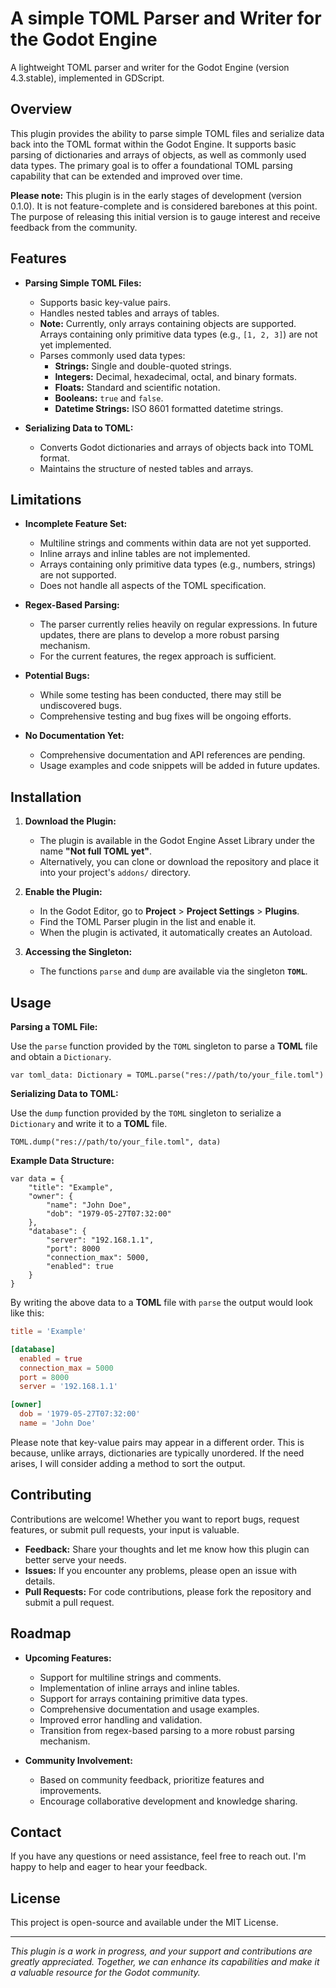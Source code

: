 # A simple TOML Parser and Writer for the Godot Engine

A lightweight TOML parser and writer for the Godot Engine (version 4.3.stable), implemented in GDScript.

## Overview

This plugin provides the ability to parse simple TOML files and serialize data back into the TOML format within the Godot Engine. It supports basic parsing of dictionaries and arrays of objects, as well as commonly used data types. The primary goal is to offer a foundational TOML parsing capability that can be extended and improved over time.

**Please note:** This plugin is in the early stages of development (version 0.1.0). It is not feature-complete and is considered barebones at this point. The purpose of releasing this initial version is to gauge interest and receive feedback from the community.

## Features

- **Parsing Simple TOML Files:**
  - Supports basic key-value pairs.
  - Handles nested tables and arrays of tables.
  - **Note:** Currently, only arrays containing objects are supported. Arrays containing only primitive data types (e.g., `[1, 2, 3]`) are not yet implemented.
  - Parses commonly used data types:
    - **Strings:** Single and double-quoted strings.
    - **Integers:** Decimal, hexadecimal, octal, and binary formats.
    - **Floats:** Standard and scientific notation.
    - **Booleans:** `true` and `false`.
    - **Datetime Strings:** ISO 8601 formatted datetime strings.

- **Serializing Data to TOML:**
  - Converts Godot dictionaries and arrays of objects back into TOML format.
  - Maintains the structure of nested tables and arrays.

## Limitations

- **Incomplete Feature Set:**
  - Multiline strings and comments within data are not yet supported.
  - Inline arrays and inline tables are not implemented.
  - Arrays containing only primitive data types (e.g., numbers, strings) are not supported.
  - Does not handle all aspects of the TOML specification.

- **Regex-Based Parsing:**
  - The parser currently relies heavily on regular expressions. In future updates, there are plans to develop a more robust parsing mechanism.
  - For the current features, the regex approach is sufficient.

- **Potential Bugs:**
  - While some testing has been conducted, there may still be undiscovered bugs.
  - Comprehensive testing and bug fixes will be ongoing efforts.

- **No Documentation Yet:**
  - Comprehensive documentation and API references are pending.
  - Usage examples and code snippets will be added in future updates.

## Installation

1. **Download the Plugin:**
   - The plugin is available in the Godot Engine Asset Library under the name **"Not full TOML yet"**.
   - Alternatively, you can clone or download the repository and place it into your project's `addons/` directory.

2. **Enable the Plugin:**
   - In the Godot Editor, go to **Project** > **Project Settings** > **Plugins**.
   - Find the TOML Parser plugin in the list and enable it.
   - When the plugin is activated, it automatically creates an Autoload.

3. **Accessing the Singleton:**
   - The functions `parse` and `dump` are available via the singleton **`TOML`**.

## Usage

**Parsing a TOML File:**

Use the `parse` function provided by the `TOML` singleton to parse a **TOML** file and obtain a `Dictionary`.

```gdscript
var toml_data: Dictionary = TOML.parse("res://path/to/your_file.toml")
```

**Serializing Data to TOML:**

Use the `dump` function provided by the `TOML` singleton to serialize a `Dictionary` and write it to a **TOML** file.

```gdscript
TOML.dump("res://path/to/your_file.toml", data)
```

**Example Data Structure:**

```gdscript
var data = {
    "title": "Example",
    "owner": {
        "name": "John Doe",
        "dob": "1979-05-27T07:32:00"
    },
    "database": {
        "server": "192.168.1.1",
        "port": 8000
        "connection_max": 5000,
        "enabled": true
    }
}
```

By writing the above data to a **TOML** file with `parse` the output would look like this:

```toml
title = 'Example'

[database]
  enabled = true
  connection_max = 5000
  port = 8000
  server = '192.168.1.1'

[owner]
  dob = '1979-05-27T07:32:00'
  name = 'John Doe'
```

Please note that key-value pairs may appear in a different order. This is because, unlike arrays, dictionaries are typically unordered. If the need arises, I will consider adding a method to sort the output.

## Contributing

Contributions are welcome! Whether you want to report bugs, request features, or submit pull requests, your input is valuable.

- **Feedback:** Share your thoughts and let me know how this plugin can better serve your needs.
- **Issues:** If you encounter any problems, please open an issue with details.
- **Pull Requests:** For code contributions, please fork the repository and submit a pull request.

## Roadmap

- **Upcoming Features:**
  - Support for multiline strings and comments.
  - Implementation of inline arrays and inline tables.
  - Support for arrays containing primitive data types.
  - Comprehensive documentation and usage examples.
  - Improved error handling and validation.
  - Transition from regex-based parsing to a more robust parsing mechanism.

- **Community Involvement:**
  - Based on community feedback, prioritize features and improvements.
  - Encourage collaborative development and knowledge sharing.

## Contact

If you have any questions or need assistance, feel free to reach out. I'm happy to help and eager to hear your feedback.

## License

This project is open-source and available under the MIT License.

---

*This plugin is a work in progress, and your support and contributions are greatly appreciated. Together, we can enhance its capabilities and make it a valuable resource for the Godot community.*

